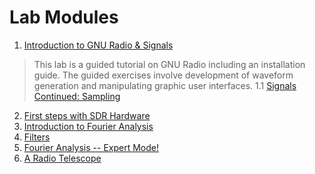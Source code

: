 
# Lab Modules

1. [Introduction to GNU Radio & Signals](01)
> This lab is a guided tutorial on GNU Radio including an installation guide. The guided exercises involve development of waveform generation and manipulating graphic user interfaces.
1.1 [Signals Continued: Sampling](01_1)
> 
2. [First steps with SDR Hardware](02)   
3. [Introduction to Fourier Analysis](03)   
4. [Filters](04)   
5. [Fourier Analysis -- Expert Mode!](05)
6. [A Radio Telescope](06)    
